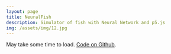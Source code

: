 ```yaml
---
layout: page
title: NeuralFish
description: Simulator of fish with Neural Network and p5.js
img: /assets/img/12.jpg
---
```


May take some time to load. [Code on Github][1].

<div style="margin: 0 auto; width:100%; height:400px;">
    <object type="text/html" data="https://rowl1ng.com/NeuralFish/"
            style="width:100%; height:100%; margin:1%;">
    </object>
</div>

[1]: https://github.com/Rowl1ng/NeuralFish